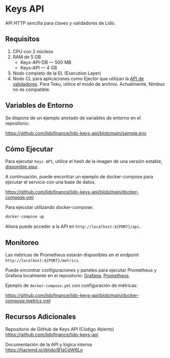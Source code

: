 # Keys API

API HTTP sencilla para claves y validadores de Lido.

## Requisitos

1. CPU con 2 núcleos
2. RAM de 5 GB
   - Keys-API-DB — 500 MB
   - Keys-API — 4 GB
3. Nodo completo de la EL (Execution Layer)
4. Nodo CL para aplicaciones como Ejector que utilizan la [API de validadores](https://hackmd.io/fv8btyNTTOGLZI6LqYyYIg?view#validators). Para Teku, utilice el modo de archivo. Actualmente, Nimbus no es compatible.

## Variables de Entorno

Se dispone de un ejemplo anotado de variables de entorno en el repositorio:

https://github.com/lidofinance/lido-keys-api/blob/main/sample.env

## Cómo Ejecutar

Para ejecutar `Keys API`, utilice el hash de la imagen de una versión estable, [disponible aquí](https://docs.lido.fi/guías/tooling/).

A continuación, puede encontrar un ejemplo de docker-compose para ejecutar el servicio con una base de datos.

https://github.com/lidofinance/lido-keys-api/blob/main/docker-compose.yml

Para ejecutar utilizando docker-compose:

```bash
docker-compose up
```

Ahora puede acceder a la API en `http://localhost:${PORT}/api`.

## Monitoreo

Las métricas de Prometheus estarán disponibles en el endpoint `http://localhost:${PORT}/metrics`.

Puede encontrar configuraciones y paneles para ejecutar Prometheus y Grafana localmente en el repositorio: [Grafana](https://github.com/lidofinance/lido-keys-api/tree/main/grafana), [Prometheus](https://github.com/lidofinance/lido-keys-api/tree/main/prometheus).

Ejemplo de `docker-compose.yml` con configuración de métricas:

https://github.com/lidofinance/lido-keys-api/blob/main/docker-compose.metrics.yml

## Recursos Adicionales

Repositorio de GitHub de Keys API (Código Abierto)
https://github.com/lidofinance/lido-keys-api

Documentación de la API y lógica interna
https://hackmd.io/@lido/B1aCdW6Lo
